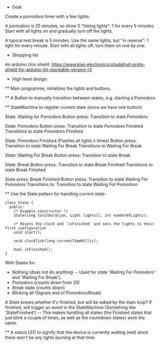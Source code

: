* Goal

Create a pomodoro timer with a few lights:

A pomodoro is 25 minutes, so show 5 "timing lights": 1 for every 5 minutes. Start with all lights on and gradually turn off the lights.

A typical rest break is 5 minutes. Use the same lights, but "in reverse": 1 light for every minute. Start with all lights off, turn them on one by one.

* Shopping list

An arduino Uno shield: https://www.kiwi-electronics.nl/adafruit-proto-shield-for-arduino-kit-stackable-version-r3

* High level design:

** Main programme, initializes the lights and buttons.

** A Button to manually transition between states, e.g. starting a Pomodoro.

** StateMachine to register current state (since we have one button):

State: Waiting for Pomodoro
  Button press: Transition to state Pomodoro

State: Pomodoro
  Button press: Transition to state Pomodoro Finished
  Transitions to state Pomodoro Finished

State: Pomodoro Finished (Flashes all lights x times)
  Button press: Transition to state Waiting For Break
  Transitions to Waiting For Break

State: Waiting For Break
  Button press: Transition to state Break

State: Break
  Button press: Transition to state Break Finished
  Transitions to state Break Finished

State press: Break Finished
  Button press: Transition to state Waiting For Pomodoro
  Transitions to: Transition to state Waiting For Pomodoro

** Use the State pattern for handling current state:

```
class State {
  public:
    /* Example constructor */
    State(long totalDuration, Light lights[], int numberOfLights);

    /* Resets the clock and `isFinished` and sets the lights to their first configuration
    void start();

    void clockTick(long currentTimeMillis);

    bool isFinished();
}
```

With States for:
- Nothing (does not do anything -- Used for state 'Waiting For Pomodoro' and 'Waiting For Break'),
- Pomodoro (counts down from 25)
- Break state (counts down)
- Blinking all (Signals end of Pomodoro/Break)

A State knows whether it's finished, but will be asked by the main loop? If finished, will trigger an event in the StateMachine
(Something like 'StateFinished') -- This makes handling all states (the Finished states that just blink a couple of times, as
well as the countdown states) work the same.

** A status LED to signify that the device is currently waiting (red) since there won't be any lights burning at that time.
